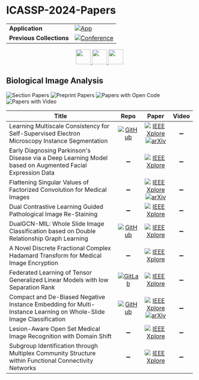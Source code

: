 # ICASSP-2024-Papers

<table>
    <tr>
        <td><strong>Application</strong></td>
        <td>
            <a href="https://huggingface.co/spaces/DmitryRyumin/NewEraAI-Papers" style="float:left;">
                <img src="https://img.shields.io/badge/🤗-NewEraAI--Papers-FFD21F.svg" alt="App" />
            </a>
        </td>
    </tr>
    <tr>
        <td><strong>Previous Collections</strong></td>
        <td>
            <a href="https://github.com/DmitryRyumin/ICASSP-2023-24-Papers/blob/main/README_2023.md">
                <img src="http://img.shields.io/badge/ICASSP-2023-0073AE.svg" alt="Conference">
            </a>
        </td>
    </tr>
</table>

<div align="center">
    <a href="https://github.com/DmitryRyumin/ICASSP-2023-24-Papers/blob/main/sections/2024/main/SPCOM-P1.md">
        <img src="https://cdn.jsdelivr.net/gh/DmitryRyumin/NewEraAI-Papers@main/images/left.svg" width="40" alt="" />
    </a>
    <a href="https://github.com/DmitryRyumin/ICASSP-2023-24-Papers/">
        <img src="https://cdn.jsdelivr.net/gh/DmitryRyumin/NewEraAI-Papers@main/images/home.svg" width="40" alt="" />
    </a>
    <a href="https://github.com/DmitryRyumin/ICASSP-2023-24-Papers/blob/main/sections/2024/main/MLSP-P4.md">
        <img src="https://cdn.jsdelivr.net/gh/DmitryRyumin/NewEraAI-Papers@main/images/right.svg" width="40" alt="" />
    </a>
</div>

## Biological Image Analysis

![Section Papers](https://img.shields.io/badge/Section%20Papers-10-42BA16) ![Preprint Papers](https://img.shields.io/badge/Preprint%20Papers-3-b31b1b) ![Papers with Open Code](https://img.shields.io/badge/Papers%20with%20Open%20Code-4-1D7FBF) ![Papers with Video](https://img.shields.io/badge/Papers%20with%20Video-0-FF0000)

| **Title** | **Repo** | **Paper** | **Video** |
|-----------|:--------:|:---------:|:---------:|
| Learning Multiscale Consistency for Self-Supervised Electron Microscopy Instance Segmentation | [![GitHub](https://img.shields.io/github/stars/ydchen0806/MS-Con-EM-Seg?style=flat)](https://github.com/ydchen0806/MS-Con-EM-Seg) | [![IEEE Xplore](https://img.shields.io/badge/IEEE-10446055-E4A42C.svg)](https://ieeexplore.ieee.org/document/10446055) <br /> [![arXiv](https://img.shields.io/badge/arXiv-2308.09917-b31b1b.svg)](https://arxiv.org/abs/2308.09917) | :heavy_minus_sign: |
| Early Diagnosing Parkinson's Disease via a Deep Learning Model based on Augmented Facial Expression Data | :heavy_minus_sign: | [![IEEE Xplore](https://img.shields.io/badge/IEEE-10447406-E4A42C.svg)](https://ieeexplore.ieee.org/document/10447406) | :heavy_minus_sign: |
| Flattening Singular Values of Factorized Convolution for Medical Images | :heavy_minus_sign: | [![IEEE Xplore](https://img.shields.io/badge/IEEE-10446894-E4A42C.svg)](https://ieeexplore.ieee.org/document/10446894) <br /> [![arXiv](https://img.shields.io/badge/arXiv-2403.00606-b31b1b.svg)](https://arxiv.org/abs/2403.00606) | :heavy_minus_sign: |
| Dual Contrastive Learning Guided Pathological Image Re-Staining | :heavy_minus_sign: | [![IEEE Xplore](https://img.shields.io/badge/IEEE-10446668-E4A42C.svg)](https://ieeexplore.ieee.org/document/10446668) | :heavy_minus_sign: |
| DualGCN-MIL: Whole Slide Image Classification based on Double Relationship Graph Learning | [![GitHub](https://img.shields.io/github/stars/UnmatchedKatana/DualGCN-MIL?style=flat)](https://github.com/UnmatchedKatana/DualGCN-MIL) | [![IEEE Xplore](https://img.shields.io/badge/IEEE-10448300-E4A42C.svg)](https://ieeexplore.ieee.org/document/10448300) | :heavy_minus_sign: |
| A Novel Discrete Fractional Complex Hadamard Transform for Medical Image Encryption | :heavy_minus_sign: | [![IEEE Xplore](https://img.shields.io/badge/IEEE-10446992-E4A42C.svg)](https://ieeexplore.ieee.org/document/10446992) | :heavy_minus_sign: |
| Federated Learning of Tensor Generalized Linear Models with low Separation Rank | [![GitLab](https://img.shields.io/gitlab/stars/sarwate_lab/lsr-tensor-learning?style=flat)](https://gitlab.com/sarwate_lab/lsr-tensor-learning) | [![IEEE Xplore](https://img.shields.io/badge/IEEE-10446033-E4A42C.svg)](https://ieeexplore.ieee.org/document/10446033) | :heavy_minus_sign: |
| Compact and De-Biased Negative Instance Embedding for Multi-Instance Learning on Whole-Slide Image Classification | [![GitHub](https://img.shields.io/github/stars/AITRICS/pathology_mil?style=flat)](https://github.com/AITRICS/pathology_mil) | [![IEEE Xplore](https://img.shields.io/badge/IEEE-10448245-E4A42C.svg)](https://ieeexplore.ieee.org/document/10448245) <br /> [![arXiv](https://img.shields.io/badge/arXiv-2402.10595-b31b1b.svg)](https://arxiv.org/abs/2402.10595) | :heavy_minus_sign: |
| Lesion-Aware Open Set Medical Image Recognition with Domain Shift | :heavy_minus_sign: | [![IEEE Xplore](https://img.shields.io/badge/IEEE-10447937-E4A42C.svg)](https://ieeexplore.ieee.org/document/10447937) | :heavy_minus_sign: |
| Subgroup Identification through Multiplex Community Structure within Functional Connectivity Networks | :heavy_minus_sign: | [![IEEE Xplore](https://img.shields.io/badge/IEEE-10446076-E4A42C.svg)](https://ieeexplore.ieee.org/document/10446076) | :heavy_minus_sign: |
